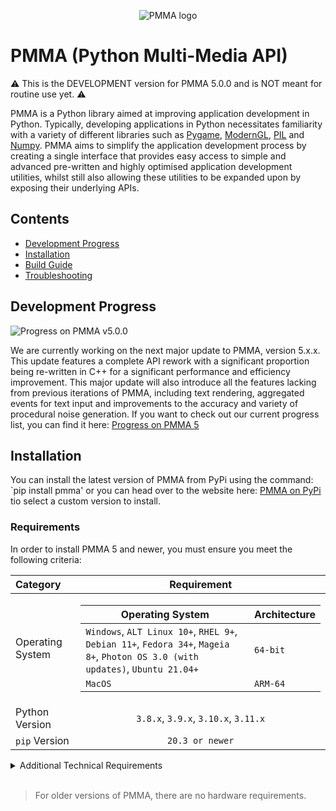<div align="center">

  ![PMMA logo](https://github.com/PycraftDeveloper/PMMA/assets/81379254/2c4858b8-b50c-4f3b-95f3-d93fd1f0f19b)
</div>


# PMMA (Python Multi-Media API)
⚠️ This is the DEVELOPMENT version for PMMA 5.0.0 and is NOT meant for routine use yet. ⚠️


PMMA is a Python library aimed at improving application development in Python.
Typically, developing applications in Python necessitates familiarity with a variety of different libraries such as [Pygame](https://github.com/pygame/pygame), [ModernGL](https://github.com/moderngl/moderngl), [PIL](https://github.com/python-pillow/Pillow) and [Numpy](https://github.com/numpy/numpy). PMMA aims to simplify the application development process by creating a single interface that provides easy access to simple and advanced pre-written and highly optimised application development utilities, whilst still also allowing these utilities to be expanded upon by exposing their underlying APIs.

## Contents

* [Development Progress](https://github.com/PycraftDeveloper/PMMA?tab=readme-ov-file#development-progress)
* [Installation]()
* [Build Guide]()
* [Troubleshooting]()

## Development Progress

![Progress on PMMA v5.0.0](https://geps.dev/progress/40)

We are currently working on the next major update to PMMA, version 5.x.x. This update features a complete API rework with a significant proportion being re-written in C++ for a significant performance and efficiency improvement. This major update will also introduce all the features lacking from previous iterations of PMMA, including text rendering, aggregated events for text input and improvements to the accuracy and variety of procedural noise generation. If you want to check out our current progress list, you can find it here: [Progress on PMMA 5]()

## Installation

You can install the latest version of PMMA from PyPi using the command: `pip install pmma' or you can head over to the website here: [PMMA on PyPi](https://pypi.org/project/pmma/) tio select a custom version to install.

### Requirements

 In order to install PMMA 5 and newer, you must ensure you meet the following criteria:

 | Category | Requirement |
 | :-------- | :------: |
 | Operating System | <table>  <thead>  <tr>  <th>Operating System</th>  <th>Architecture</th>  </tr>  </thead>  <tbody>  <tr>  <td>`Windows`, `ALT Linux 10+`, `RHEL 9+`, `Debian 11+`, `Fedora 34+`, `Mageia 8+`, `Photon OS 3.0 (with updates)`, `Ubuntu 21.04+`</td>  <td><code>64-bit</code></td>  </tr>  <tr>  <td>`MacOS`</td>  <td><code>ARM-64</code></td>  </tr>  </tbody>  </table> |
 | Python Version | `3.8.x`, `3.9.x`, `3.10.x`, `3.11.x` |
 | `pip` Version | `20.3 or newer` |

<details><summary>Additional Technical Requirements</summary>

_Please note, these requirements are only needed by users installing PMMA onto Linux machines and in most cases the operating systems listed above should be compatible._

* In order for PMMA to work as expected, you must be using either X-Lib, or Wayland. This means that Ubuntu 21.04 DESKTOP will work, but Ubuntu 21.04 SERVER is unlikely to.
* Additionally, you will need `glibc 2.28` or newer, this can be checked on linux using the command `ldd --version` (root not required). The result should be on the first line as shown in the image below:

![Example output]()

</details>
</br>

> For older versions of PMMA, there are no hardware requirements.